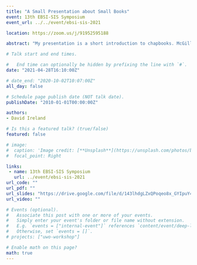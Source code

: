 ```yaml
---
title: "A Small Presentation about Small Books"
event: 13th EBSI-SIS Symposium
event_url: ../../event/ebsi-sis-2021

location: https://zoom.us/j/91952595188

abstract: "My presentation is a short introduction to chapbooks. McGill’s library has a large, digitized collection of chapbooks, and I hope to address some of the material aspects of chapbooks—how were they printed, circulated, etc.—and how these books were used in literary culture. Another interest surrounding chapbooks is how the common stories in these books changed over time or among different printers."

# Talk start and end times.

#   End time can optionally be hidden by prefixing the line with `#`.
date: "2021-04-28T16:10:00Z"

# date_end: "2020-10-02T10:07:00Z"
all_day: false

# Schedule page publish date (NOT talk date).
publishDate: "2010-01-01T00:00:00Z"

authors:
- David Ireland

# Is this a featured talk? (true/false)
featured: false

# image:
#  caption: 'Image credit: [**Unsplash**](https://unsplash.com/photos/bzdhc5b3Bxs)'
#  focal_point: Right

links:
 - name: 13th EBSI-SIS Symposium
   url: ../event/ebsi-sis-2021
url_code: ""
url_pdf: ""
url_slides: "https://drive.google.com/file/d/143lhdgLZxQPoqeo8x_GYIpuY4BcK4yzs/view?usp=sharing"
url_video: ""

# Events (optional).
#   Associate this post with one or more of your events.
#   Simply enter your event's folder or file name without extension.
#   E.g. `events = ["internal-event"]` references `content/event/deep-learning/index.md`.
#   Otherwise, set `events = []`.
# projects: ["uwo-workshop"]

# Enable math on this page?
math: true
---
```

